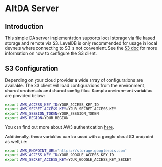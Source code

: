 # AltDA Server

## Introduction

This simple DA server implementation supports local storage via file based storage and remote via S3.
LevelDB is only recommended for usage in local devnets where connecting to S3 is not convenient.
See the [S3 doc](https://aws.github.io/aws-sdk-go-v2/docs/configuring-sdk/) for more information
on how to configure the S3 client.

## S3 Configuration

Depending on your cloud provider a wide array of configurations are available. The S3 client will
load configurations from the environment, shared credentials and shared config files.
Sample environment variables are provided below:

```bash
export AWS_ACCESS_KEY_ID=YOUR_ACCESS_KEY_ID
export AWS_SECRET_ACCESS_KEY=YOUR_SECRET_ACCESS_KEY
export AWS_SESSION_TOKEN=YOUR_SESSION_TOKEN
export AWS_REGION=YOUR_REGION
```

You can find out more about AWS authentication [here](https://docs.aws.amazon.com/sdkref/latest/guide/creds-config-files.html).

Additionally, these variables can be used with a google cloud S3 endpoint as well, i.e:

```bash
export AWS_ENDPOINT_URL="https://storage.googleapis.com"
export AWS_ACCESS_KEY_ID=YOUR_GOOGLE_ACCESS_KEY_ID
export AWS_SECRET_ACCESS_KEY=YOUR_GOOGLE_ACCESS_KEY_SECRET
```
